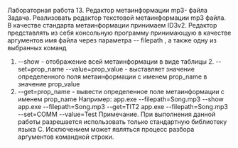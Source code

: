 Лабораторная работа 13. Редактор метаинформации mp3- файла
Задача.
Реализовать редактор текстовой метаинформации mp3 файла.
В качестве стандарта метаинформации принимаем ID3v2.
Редактор представлять из себя консольную программу принимающую в качестве аргументов имя файла через параметра --
filepath , а также одну из выбранных команд
1. --show - отображение всей метаинформации в виде таблицы 2. --set=prop_name --value=prop_value - выставляет значение
определенного поля метаинформации с именем prop_name в
значение prop_value
3. --get=prop_name - вывести определенное поле
метаинформации с именем prop_name Например:
app.exe --filepath=Song.mp3 --show
app.exe --filepath=Song.mp3 --get=TIT2
app.exe --filepath=Song.mp3 --set=COMM --value=Test
Примечание.
При выполнения данной работы разрешается
использовать только стандартную библиотеку языка С.
Исключением может являться процесс разбора аргументов
командной строки.
